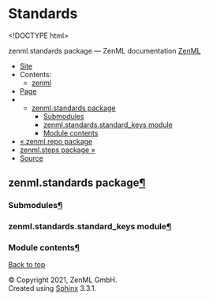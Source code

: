 # Standards

&lt;!DOCTYPE html&gt;

zenml.standards package — ZenML documentation  [ZenML](https://github.com/zenml-io/zenml/tree/e03186485a4d97ca52ee0268d9168304783fdd47/docs/sphinx_docs/_build/html/index.html)

*  [Site](https://github.com/zenml-io/zenml/tree/e03186485a4d97ca52ee0268d9168304783fdd47/docs/sphinx_docs/_build/html/index.html)
  * Contents:
    * [zenml](https://github.com/zenml-io/zenml/tree/e03186485a4d97ca52ee0268d9168304783fdd47/docs/sphinx_docs/_build/html/modules.html)
*  [Page](zenml.standards.md)
  * * [zenml.standards package](zenml.standards.md)
      * [Submodules](zenml.standards.md#submodules)
      * [zenml.standards.standard\_keys module](zenml.standards.md#zenml-standards-standard-keys-module)
      * [Module contents](zenml.standards.md#module-contents)
* [ « zenml.repo package](zenml.repo.md)
* [ zenml.steps package »](zenml.steps/)
*  [Source](https://github.com/zenml-io/zenml/tree/e03186485a4d97ca52ee0268d9168304783fdd47/docs/sphinx_docs/_build/html/_sources/zenml.standards.rst.txt)

## zenml.standards package[¶](zenml.standards.md#zenml-standards-package)

### Submodules[¶](zenml.standards.md#submodules)

### zenml.standards.standard\_keys module[¶](zenml.standards.md#zenml-standards-standard-keys-module)

### Module contents[¶](zenml.standards.md#module-contents)

 [Back to top](zenml.standards.md)

 © Copyright 2021, ZenML GmbH.  
 Created using [Sphinx](http://sphinx-doc.org/) 3.3.1.  


